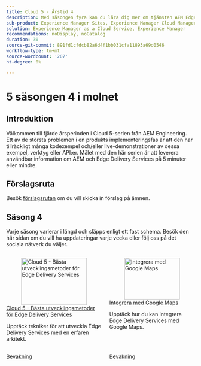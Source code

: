 ```yaml
---
title: Cloud 5 - Årstid 4
description: Med säsongen fyra kan du lära dig mer om tjänsten AEM Edge Delivery genom djupgående intervjuer med experter som har arbetat med komplicerade projekt
sub-product: Experience Manager Sites, Experience Manager Cloud Manager, Experience Manager Assets
solution: Experience Manager as a Cloud Service, Experience Manager
recommendations: noDisplay, noCatalog
duration: 30
source-git-commit: 891fd1cfdcb82a6d4f1bb031cfa11893a69d0546
workflow-type: tm+mt
source-wordcount: '207'
ht-degree: 0%

---
```


# 5 säsongen 4 i molnet

## Introduktion

Välkommen till fjärde årsperioden i Cloud 5-serien från AEM Engineering. Ett av de största problemen i en produkts implementeringsfas är att den har tillräckligt många kodexempel och/eller live-demonstrationer av dessa exempel, verktyg eller API:er. Målet med den här serien är att leverera användbar information om AEM och Edge Delivery Services på 5 minuter eller mindre.

## Förslagsruta

Besök [förslagsrutan](https://forms.office.com/r/74P5Xz4UH0) om du vill skicka in förslag på ämnen.

## Säsong 4

Varje säsong varierar i längd och släpps enligt ett fast schema. Besök den här sidan om du vill ha uppdateringar varje vecka eller följ oss på det sociala nätverk du väljer.

<!-- CARDS 

* ./season-4/cloud5-edge-delivery-services-best-practices.md
* ./season-4/cloud5-search-optimization.md
* ./season-4/cloud5-google-maps.md

-->
<!-- START CARDS HTML - DO NOT MODIFY BY HAND -->
<div class="columns">
    <div class="column is-half-tablet is-half-desktop is-one-third-widescreen" aria-label="Cloud 5 - Development best practices for Edge Delivery Services">
        <div class="card" style="height: 100%; display: flex; flex-direction: column; height: 100%;">
            <div class="card-image">
                <figure class="image x-is-16by9">
                    <a href="./season-4/cloud5-edge-delivery-services-best-practices.md" title="Cloud 5 - Bästa utvecklingsmetoder för Edge Delivery Services" target="_blank" rel="referrer">
                        <img class="is-bordered-r-small" src="https://video.tv.adobe.com/v/3440978/?format=jpeg&nocache=1734024745060" alt="Cloud 5 - Bästa utvecklingsmetoder för Edge Delivery Services"
                             style="width: 100%; aspect-ratio: 16 / 9; object-fit: cover; overflow: hidden; display: block; margin: auto;">
                    </a>
                </figure>
            </div>
            <div class="card-content is-padded-small" style="display: flex; flex-direction: column; flex-grow: 1; justify-content: space-between;">
                <div class="top-card-content">
                    <p class="headline is-size-6 has-text-weight-bold">
                        <a href="./season-4/cloud5-edge-delivery-services-best-practices.md" target="_blank" rel="referrer" title="Cloud 5 - Bästa utvecklingsmetoder för Edge Delivery Services">Cloud 5 - Bästa utvecklingsmetoder för Edge Delivery Services</a>
                    </p>
                    <p class="is-size-6">Upptäck tekniker för att utveckla Edge Delivery Services med en erfaren arkitekt.</p>
                </div>
                <a href="./season-4/cloud5-edge-delivery-services-best-practices.md" target="_blank" rel="referrer" class="spectrum-Button spectrum-Button--outline spectrum-Button--primary spectrum-Button--sizeM" style="align-self: flex-start; margin-top: 1rem;">
                    <span class="spectrum-Button-label has-no-wrap has-text-weight-bold">Bevakning</span>
                </a>
            </div>
        </div>
    </div>
    <div class="column is-half-tablet is-half-desktop is-one-third-widescreen" aria-label="Integrating with Google Maps">
        <div class="card" style="height: 100%; display: flex; flex-direction: column; height: 100%;">
            <div class="card-image">
                <figure class="image x-is-16by9">
                    <a href="./season-4/cloud5-google-maps.md" title="Integrera med Google Maps" target="_blank" rel="referrer">
                        <img class="is-bordered-r-small" src="https://video.tv.adobe.com/v/3440977/?format=jpeg&nocache=1734024745051" alt="Integrera med Google Maps"
                             style="width: 100%; aspect-ratio: 16 / 9; object-fit: cover; overflow: hidden; display: block; margin: auto;">
                    </a>
                </figure>
            </div>
            <div class="card-content is-padded-small" style="display: flex; flex-direction: column; flex-grow: 1; justify-content: space-between;">
                <div class="top-card-content">
                    <p class="headline is-size-6 has-text-weight-bold">
                        <a href="./season-4/cloud5-google-maps.md" target="_blank" rel="referrer" title="Integrera med Google Maps">Integrera med Google Maps</a>
                    </p>
                    <p class="is-size-6">Upptäck hur du kan integrera Edge Delivery Services med Google Maps.</p>
                </div>
                <a href="./season-4/cloud5-google-maps.md" target="_blank" rel="referrer" class="spectrum-Button spectrum-Button--outline spectrum-Button--primary spectrum-Button--sizeM" style="align-self: flex-start; margin-top: 1rem;">
                    <span class="spectrum-Button-label has-no-wrap has-text-weight-bold">Bevakning</span>
                </a>
            </div>
        </div>
    </div>
</div>
<!-- END CARDS HTML - DO NOT MODIFY BY HAND -->
